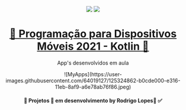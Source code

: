 <div align="center">

<img src = "https://img.shields.io/static/v1?label=license&message=MIT&color=<COLOR>&style=<STYLE>&logo=<LOGO>" /> 
<img src = "https://img.shields.io/static/v1?label=kotlin&message=v1.15.20&color=purple&style=<STYLE>&logo=<LOGO>" /> 
</p>

<h1 align="center">
    <a href="https://kotlinlang.org/">📱 Programação para Dispositivos Móveis 2021 - Kotlin 📱</a>
</h1>
<p align="center">App's desenvolvidos em aula</p>
![MyApps](https://user-images.githubusercontent.com/64019127/125324862-b0cde000-e316-11eb-8af9-a6e78ab76f86.jpeg)
<h4 align="center"> 
	🚧  Projetos 🚀 em desenvolvimento by Rodrigo Lopes📱 ✅
</h4>
